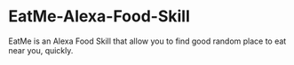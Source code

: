 # EatMe-Alexa-Food-Skill
EatMe is an Alexa Food Skill that allow you to find good random place to eat near you, quickly.
